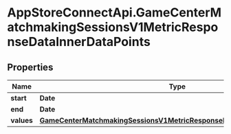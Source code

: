 # AppStoreConnectApi.GameCenterMatchmakingSessionsV1MetricResponseDataInnerDataPoints

## Properties

Name | Type | Description | Notes
------------ | ------------- | ------------- | -------------
**start** | **Date** |  | [optional] 
**end** | **Date** |  | [optional] 
**values** | [**GameCenterMatchmakingSessionsV1MetricResponseDataInnerDataPointsValues**](GameCenterMatchmakingSessionsV1MetricResponseDataInnerDataPointsValues.md) |  | [optional] 


